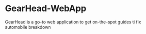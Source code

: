 # GearHead-WebApp
GearHead is  a go-to web application to get on-the-spot guides ti fix automobile breakdown
